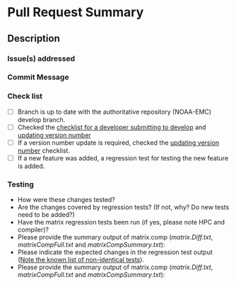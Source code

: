 # Pull Request Summary
<!-- A short overview of the PR --> 

## Description
<!--
Provide a detailed description of what this PR does.
What bug does it fix, or what feature does it add?
Is a change of answers expected from this PR?

Please also include the following information: 
* Add any suggestions for a reviewer 
* Mention any labels that should be added:  _bug_, _documentation_, _enhancement_, _new feature_
* Are answer changess expected from this PR? Please describe the changes and the reason why in addition to which of the following labels would apply: _mod_def change_, _out_grd change_, _out_pnt change_, _restart file change_, _Regression test_ 
-->

### Issue(s) addressed
<!--
* Please list any issues associated with this PR, including those the PR will fix/close. For example:  
- fixes #<issue_number>
- fixes noaa-emc/ww3/issues/<issue_number>
-->

### Commit Message
<!--
Please provide a short summary of this PR, which will be used during _Squash and Merge_ and will be shown as git log message.  Be sure to add any co-authors here. 
-->

### Check list  

<!-- After creating the PR you can check each of the items below that have been completed -->

- [ ] Branch is up to date with the authoritative repository (NOAA-EMC) develop branch. 
- [ ] Checked the [checklist for a developer submitting to develop](https://github.com/NOAA-EMC/WW3/wiki/Code-Management#checklist-for-a-developer-submitting-to-develop) and [updating version number](https://github.com/NOAA-EMC/WW3/wiki/Code-Management#checklist-for-updating-version-number)
- [ ] If a version number update is required, checked the [updating version number](https://github.com/NOAA-EMC/WW3/wiki/Code-Management#checklist-for-updating-version-number) checklist. 
- [ ] If a new feature was added, a regression test for testing the new feature is added. 
 
### Testing

* How were these changes tested?
* Are the changes covered by regression tests? (If not, why? Do new tests need to be added?)
* Have the matrix regression tests been run (if yes, please note HPC and compiler)?
* Please provide the summary output of matrix.comp (_matrix.Diff.txt_, _matrixCompFull.txt_ and _matrixCompSummary.txt_):    
* Please indicate the expected changes in the regression test output ([Note the known list of non-identical tests](https://github.com/NOAA-EMC/WW3/wiki/How-to-use-matrix.comp-to-compare-regtests-with-master#4-look-at-results)).
* Please provide the summary output of matrix.comp (_matrix.Diff.txt_, _matrixCompFull.txt_ and _matrixCompSummary.txt_):

